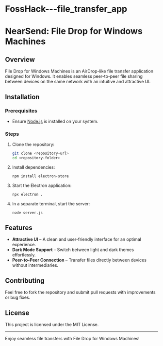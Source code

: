 # FossHack---file_transfer_app
# NearSend: File Drop for Windows Machines

## Overview
File Drop for Windows Machines is an AirDrop-like file transfer application designed for Windows. It enables seamless peer-to-peer file sharing between devices on the same network with an intuitive and attractive UI.

## Installation

### Prerequisites
- Ensure [Node.js](https://nodejs.org/) is installed on your system.

### Steps
1. Clone the repository:
   ```sh
   git clone <repository-url>
   cd <repository-folder>
   ```
2. Install dependencies:
   ```sh
   npm install electron-store
   ```
3. Start the Electron application:
   ```sh
   npx electron .
   ```
4. In a separate terminal, start the server:
   ```sh
   node server.js
   ```

## Features
- **Attractive UI** – A clean and user-friendly interface for an optimal experience.
- **Dark Mode Support** – Switch between light and dark themes effortlessly.
- **Peer-to-Peer Connection** – Transfer files directly between devices without intermediaries.

## Contributing
Feel free to fork the repository and submit pull requests with improvements or bug fixes.

## License
This project is licensed under the MIT License.

---
Enjoy seamless file transfers with File Drop for Windows Machines!

